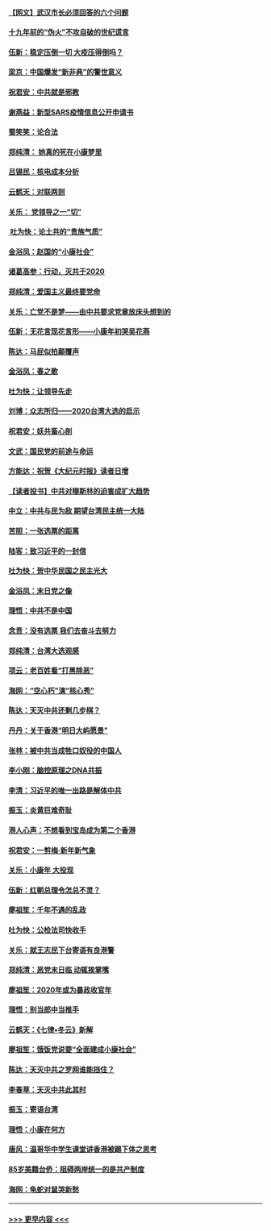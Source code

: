 #### [【网文】武汉市长必须回答的六个问题](../pages/nsc993/n11813848.md?t=01231055) 
#### [十九年前的“伪火”不攻自破的世纪谎言](../pages/nsc993/n11813238.md?t=01231055) 
#### [伍新：稳定压倒一切 大疫压得倒吗？](../pages/nsc993/n11812634.md?t=01231055) 
#### [梁京：中国爆发“新非典”的警世意义](../pages/nsc993/n11812554.md?t=01231055) 
#### [祝君安：中共就是邪教](../pages/nsc993/n11812431.md?t=01231055) 
#### [谢燕益：新型SARS疫情信息公开申请书](../pages/nsc993/n11808840.md?t=01231055) 
#### [蜀笑笑：论合法](../pages/nsc993/n11808064.md?t=01231055) 
#### [郑纯清： 她真的死在小康梦里](../pages/nsc993/n11806623.md?t=01231055) 
#### [吕锡民：核电成本分析](../pages/nsc993/n11806284.md?t=01231055) 
#### [云鹤天：对联两则](../pages/nsc993/n11805957.md?t=01231055) 
#### [关乐： 党领导之一“切”](../pages/nsc993/n11804505.md?t=01231055) 
#### [ 吐为快：论土共的“贵族气质”](../pages/nsc993/n11804490.md?t=01231055) 
#### [金浴凤：赵国的“小康社会”](../pages/nsc993/n11804452.md?t=01231055) 
#### [诸葛高参：行动，灭共于2020](../pages/nsc993/n11804120.md?t=01231055) 
#### [郑纯清：爱国主义最终要党命](../pages/nsc993/n11802197.md?t=01231055) 
#### [关乐：亡党不是梦——由中共要求党章放床头想到的](../pages/nsc993/n11802156.md?t=01231055) 
#### [伍新：无花言现花言形——小康年初哭吴花燕](../pages/nsc993/n11800044.md?t=01231055) 
#### [陈达：马屁似拍颠覆声](../pages/nsc993/n11800010.md?t=01231055) 
#### [金浴凤：春之歌](../pages/nsc993/n11797687.md?t=01231055) 
#### [吐为快：让领导先走](../pages/nsc993/n11797512.md?t=01231055) 
#### [刘博：众志所归——2020台湾大选的启示](../pages/nsc993/n11796878.md?t=01231055) 
#### [祝君安：妖共畜心剖](../pages/nsc993/n11794273.md?t=01231055) 
#### [文武：国民党的前途与命运](../pages/nsc993/n11794198.md?t=01231055) 
#### [方能达：祝贺《大纪元时报》读者日增](../pages/nsc993/n11793807.md?t=01231055) 
#### [【读者投书】中共对穆斯林的迫害成扩大趋势](../pages/nsc993/n11791371.md?t=01231055) 
#### [中立：中共与民为敌 期望台湾民主统一大陆](../pages/nsc993/n11790392.md?t=01231055) 
#### [苦胆：一张选票的距离](../pages/nsc993/n11788914.md?t=01231055) 
#### [陆客：致习近平的一封信](../pages/nsc993/n11788867.md?t=01231055) 
#### [吐为快：贺中华民国之民主光大](../pages/nsc993/n11788618.md?t=01231055) 
#### [金浴凤：末日党之像](../pages/nsc993/n11787475.md?t=01231055) 
#### [理悟：中共不是中国](../pages/nsc993/n11787463.md?t=01231055) 
#### [念贲：没有选票  我们去奋斗去努力](../pages/nsc993/n11787398.md?t=01231055) 
#### [郑纯清：台湾大选观感](../pages/nsc993/n11786210.md?t=01231055) 
#### [项云：老百姓看“打黑除恶”](../pages/nsc993/n11785398.md?t=01231055) 
#### [海网：“空心朽”演“核心秀”](../pages/nsc993/n11783874.md?t=01231055) 
#### [陈达：天灭中共还剩几步棋？](../pages/nsc993/n11783719.md?t=01231055) 
#### [丹丹：关于香港“明日大屿愿景”](../pages/nsc993/n11783273.md?t=01231055) 
#### [张林：被中共当成牲口奴役的中国人](../pages/nsc993/n11782397.md?t=01231055) 
#### [李小刚：脑控原理之DNA共振](../pages/nsc993/n11780962.md?t=01231055) 
#### [李清：习近平的唯一出路是解体中共](../pages/nsc993/n11780866.md?t=01231055) 
#### [振玉：炎黄巨难奇耻](../pages/nsc993/n11779632.md?t=01231055) 
#### [港人心声：不想看到宝岛成为第二个香港](../pages/nsc993/n11778817.md?t=01231055) 
#### [祝君安：一剪梅‧新年新气象](../pages/nsc993/n11776340.md?t=01231055) 
#### [关乐：小康年 大役现](../pages/nsc993/n11774213.md?t=01231055) 
#### [伍新：红朝总理令怎总不灵？](../pages/nsc993/n11770813.md?t=01231055) 
#### [廖祖笙：千年不遇的乱政](../pages/nsc993/n11770373.md?t=01231055) 
#### [吐为快：公检法司快收手](../pages/nsc993/n11770359.md?t=01231055) 
#### [关乐：就王志民下台寄语有良港警](../pages/nsc993/n11769903.md?t=01231055) 
#### [郑纯清：恶党末日临 动辄挨掌嘴](../pages/nsc993/n11769356.md?t=01231055) 
#### [廖祖笙：2020年或为暴政收官年](../pages/nsc993/n11768216.md?t=01231055) 
#### [理悟：别当郎中当推手](../pages/nsc993/n11768243.md?t=01231055) 
#### [云鹤天：《七律▪冬云》新解](../pages/nsc993/n11768204.md?t=01231055) 
#### [廖祖笙：饿饭党说要“全面建成小康社会”](../pages/nsc993/n11767482.md?t=01231055) 
#### [陈达：天灭中共之罗网谁能挡住？](../pages/nsc993/n11767465.md?t=01231055) 
#### [李春草：天灭中共此其时](../pages/nsc993/n11767452.md?t=01231055) 
#### [振玉：寄语台湾](../pages/nsc993/n11767432.md?t=01231055) 
#### [理悟：小康在何方](../pages/nsc993/n11767394.md?t=01231055) 
#### [唐风：温哥华中学生课堂讲香港被踢下体之思考](../pages/nsc993/n11766848.md?t=01231055) 
#### [85岁美籍台侨：阻碍两岸统一的是共产制度](../pages/nsc993/n11765043.md?t=01231055) 
#### [海网：龟蛇对鼠哭新愁](../pages/nsc993/n11764895.md?t=01231055) 

----
#### [ >>> 更早内容 <<< ](../indexes/nsc993-earlier.md)
